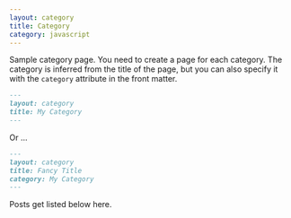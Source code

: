 ```yaml
---
layout: category
title: Category
category: javascript
---
```


Sample category page. You need to create a page for each category.
The category is inferred from the title of the page, but you can also
specify it with the `category` attribute in the front matter.



```md
---
layout: category
title: My Category
---
```

Or ...

```md
---
layout: category
title: Fancy Title
category: My Category
---
```

Posts get listed below here.
